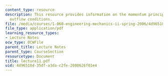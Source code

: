 ```yaml
---
content_type: resource
description: This resource provides information on the momentum principle, and general
  outflow conditions.
file: /media/courses/1-060-engineering-mechanics-ii-spring-2006/4d96518d35dfa3dac2fe2088626f01e4_lecture11.pdf
file_type: application/pdf
learning_resource_types:
- Lecture Notes
ocw_type: OCWFile
parent_title: Lecture Notes
parent_type: CourseSection
resourcetype: Document
title: lecture11.pdf
uid: 4d96518d-35df-a3da-c2fe-2088626f01e4
---
```

